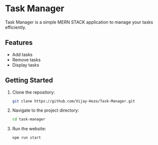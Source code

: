 # Task Manager

Task Manager is a simple MERN STACK application to manage your tasks efficiently.

## Features

- Add tasks
- Remove tasks
- Display tasks

## Getting Started

1. Clone the repository:

    ```bash
    git clone https://github.com/Vijay-Hozo/Task-Manager.git
    ```

2. Navigate to the project directory:

    ```bash
    cd task-manager
    ```

3. Run the website:

    ```bash
    npm run start
    ```



